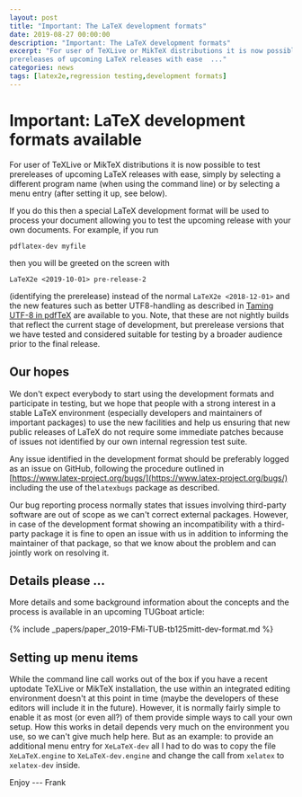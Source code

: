 ```yaml
---
layout: post
title: "Important: The LaTeX development formats"
date: 2019-08-27 00:00:00
description: "Important: The LaTeX development formats"
excerpt: "For user of TeXLive or MikTeX distributions it is now possible to test
prereleases of upcoming LaTeX releases with ease  ..."
categories: news
tags: [latex2e,regression testing,development formats]
---
```


# Important: LaTeX development formats available

For user of TeXLive or MikTeX distributions it is now possible to test
prereleases of upcoming LaTeX releases with ease, simply by selecting a
different program name (when using the command line) or by selecting a
menu entry (after setting it up, see below).

If you do this then a special LaTeX development format will be used to
process your document allowing you to test the upcoming release with
your own documents. For example, if you run
```
pdflatex-dev myfile
```
then you will be greeted on the screen with
```
LaTeX2e <2019-10-01> pre-release-2
```
(identifying the prerelease) instead of the normal `LaTeX2e
<2018-12-01>` and the new features such as better UTF8-handling as
described in [Taming UTF-8 in
pdfTeX]({{site.baseurl}}/publications/indexbyyear/2019) are available
to you. Note, that these are not nightly builds that reflect the
current stage of development, but prerelease versions that we have
tested and considered suitable for testing by a broader audience prior
to the final release.

## Our hopes

We don't expect everybody to start using the development formats and
participate in testing, but we hope that people with a strong interest
in a stable LaTeX environment (especially developers and maintainers
of important packages) to use the new facilities and help us ensuring
that new public releases of LaTeX do not require some immediate
patches because of issues not identified by our own internal
regression test suite.

Any issue identified in the development format should be preferably
logged as an issue on GitHub, following the procedure outlined in
[https://www.latex-project.org/bugs/](https://www.latex-project.org/bugs/)
including the use of the`latexbugs` package as described.

Our bug reporting process normally states that issues involving
third-party software are out of scope as we can't correct external
packages.  However, in case of the development format showing an
incompatibility with a third-party package it is fine to open an issue
with us in addition to informing the maintainer of that package, so that
we know about the problem and can jointly work on resolving it.


## Details please ...

More details and some background information about the concepts and
the process is available in an upcoming TUGboat article:

{% include _papers/paper_2019-FMi-TUB-tb125mitt-dev-format.md  %}


## Setting up menu items

While the command line call works out of the box if you have a recent
uptodate TeXLive or MikTeX installation, the use within an integrated
editing environment doesn't at this point in time (maybe the
developers of these editors will include it in the future). However,
it is normally fairly simple to enable it as most (or even all?) of
them provide simple ways to call your own setup. How this works in
detail depends very much on the environment you use, so we can't give
much help here. But as an example: to provide an additional menu entry
for `XeLaTeX-dev` all I had to do was to copy the file
`XeLaTeX.engine` to `XeLaTeX-dev.engine` and change the call from
`xelatex` to `xelatex-dev` inside.

Enjoy ---
Frank


<img src="https://ssl-vg03.met.vgwort.de/na/03770697eae2427c8a6bfe7e9b8ab332" width="1" height="1" alt="">
